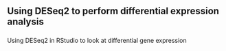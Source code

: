 ## Using DESeq2 to perform differential expression analysis
###
###

Using DESeq2 in RStudio to look at differential gene expression
